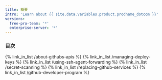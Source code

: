 ```yaml
---
title: 概要
intro: 'Learn about {{ site.data.variables.product.prodname_dotcom }}''s APIs, secure your deployments, and join {{ site.data.variables.product.prodname_dotcom }}''s Developer Program.'
versions:
  free-pro-team: '*'
  enterprise-server: '*'
---
```


### 目次

{% link_in_list /about-githubs-apis %}
{% link_in_list /managing-deploy-keys %}
{% link_in_list /using-ssh-agent-forwarding %}
{% link_in_list /secret-scanning %}
{% link_in_list /replacing-github-services %}
{% link_in_list /github-developer-program %}
